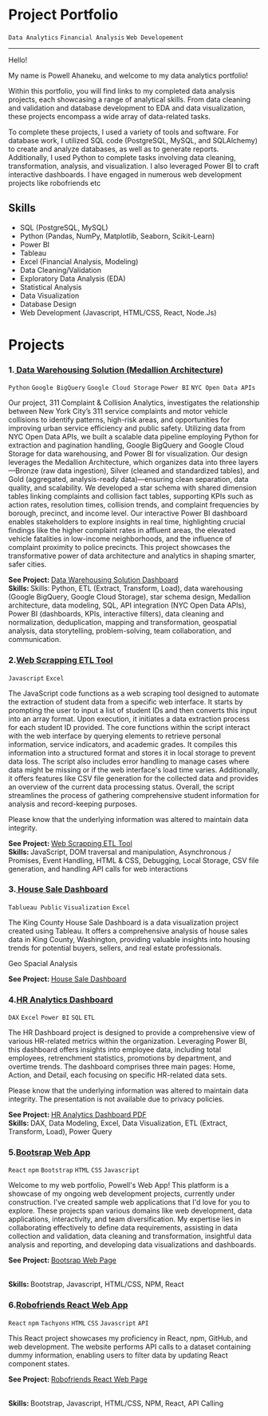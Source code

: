 <h1>Project Portfolio</h1>
<code>Data Analytics</code> <code>Financial Analysis</code> <code>Web Developement</code>
<hr>

<p>Hello!

My name is Powell Ahaneku, and welcome to my data analytics portfolio!

Within this portfolio, you will find links to my completed data analysis projects, each showcasing a range of analytical skills. From data cleaning and validation and database development to EDA and data visualization, these projects encompass a wide array of data-related tasks.

To complete these projects, I used a variety of tools and software. For database work, I utilized SQL code (PostgreSQL, MySQL, and SQLAlchemy) to create and analyze databases, as well as to generate reports. Additionally, I used Python to complete tasks involving data cleaning, transformation, analysis, and visualization. I also leveraged Power BI to craft interactive dashboards. I have engaged in numerous web development projects like robofriends etc</p>


<h2>Skills</h2>
<ul>
  <li>SQL (PostgreSQL, MySQL)</li>
  <li>Python (Pandas, NumPy, Matplotlib, Seaborn, Scikit-Learn)</li>
  <li>Power BI</li>
  <li>Tableau</li>
  <li>Excel (Financial Analysis, Modeling)</li>
  <li>Data Cleaning/Validation</li>
  <li>Exploratory Data Analysis (EDA)</li>
  <li>Statistical Analysis</li>
  <li>Data Visualization</li>
  <li>Database Design</li>
  <li>Web Development (Javascript, HTML/CSS, React, Node.Js)</li>
</ul>


<h1>Projects</h1>


<!--Project 1 -->

<h3>1.<a href="https://github.com/powellahaneku/datawarehouse/tree/main"> Data Warehousing Solution (Medallion Architecture)</a></h3>
<code>Python</code> <code>Google BigQuery</code> <code>Google Cloud Storage</code> <code>Power BI</code> <code>NYC Open Data APIs</code>
<p> </p>
<p>Our project, 311 Complaint & Collision Analytics, investigates the relationship between New York City’s 311 service complaints and motor vehicle collisions to identify patterns, high-risk areas, and opportunities for improving urban service efficiency and public safety. Utilizing data from NYC Open Data APIs, we built a scalable data pipeline employing Python for extraction and pagination handling, Google BigQuery and Google Cloud Storage for data warehousing, and Power BI for visualization. Our design leverages the Medallion Architecture, which organizes data into three layers—Bronze (raw data ingestion), Silver (cleaned and standardized tables), and Gold (aggregated, analysis-ready data)—ensuring clean separation, data quality, and scalability. We developed a star schema with shared dimension tables linking complaints and collision fact tables, supporting KPIs such as action rates, resolution times, collision trends, and complaint frequencies by borough, precinct, and income level. Our interactive Power BI dashboard enables stakeholders to explore insights in real time, highlighting crucial findings like the higher complaint rates in affluent areas, the elevated vehicle fatalities in low-income neighborhoods, and the influence of complaint proximity to police precincts. This project showcases the transformative power of data architecture and analytics in shaping smarter, safer cities.

</p>
<b>See Project: </b><a href="https://github.com/powellahaneku/datawarehouse/tree/main">Data Warehousing Solution Dashboard</a>
<br>
<b>Skills: </b> Skills: Python, ETL (Extract, Transform, Load), data warehousing (Google BigQuery, Google Cloud Storage), star schema design, Medallion architecture, data modeling, SQL, API integration (NYC Open Data APIs), Power BI (dashboards, KPIs, interactive filters), data cleaning and normalization, deduplication, mapping and transformation, geospatial analysis, data storytelling, problem-solving, team collaboration, and communication.


<!--Project 2 -->



<!--Project 2 -->

<h3>2.<a href="https://github.com/powellahaneku/Webscraper/tree/main">Web Scrapping ETL Tool</a></h3>
<code>Javascript</code> <code>Excel</code>
<p> </p>

<p>The JavaScript code functions as a web scraping tool designed to automate the extraction of student data from a specific web interface. It starts by prompting the user to input a list of student IDs and then converts this input into an array format. Upon execution, it initiates a data extraction process for each student ID provided. The core functions within the script interact with the web interface by querying elements to retrieve personal information, service indicators, and academic grades. It compiles this information into a structured format and stores it in local storage to prevent data loss. The script also includes error handling to manage cases where data might be missing or if the web interface's load time varies. Additionally, it offers features like CSV file generation for the collected data and provides an overview of the current data processing status. Overall, the script streamlines the process of gathering comprehensive student information for analysis and record-keeping purposes.
</p>

<p>Please know that the underlying information was altered to maintain data integrity. </p>

<b>See Project: </b><a href="https://github.com/powellahaneku/Webscraper/tree/main">Web Scrapping ETL Tool</a>
<br>
<b>Skills: </b> JavaScript, DOM traversal and manipulation, Asynchronous / Promises, Event Handling, HTML & CSS, Debugging, Local Storage, CSV file generation, and handling API calls for web interactions

<!--Project 3 -->

<h3>3.<a href="https://github.com/powellahaneku/HouseSaleDashboard/blob/main/readme.md"> House Sale Dashboard</a></h3>
<code>Tablueau Public</code> <code>Visualization</code> <code>Excel</code>
<p> The King County House Sale Dashboard is a data visualization project created using Tableau. It offers a comprehensive analysis of house sales data in King County, Washington, providing valuable insights into housing trends for potential buyers, sellers, and real estate professionals.

</p>
<p>Geo Spacial Analysis</p>
<b>See Project: </b><a href="https://public.tableau.com/app/profile/powell.ahaneku/viz/KingsCountyHouseSales_17073741715870/KingCountyHouseSales?publish=yes">House Sale Dashboard</a>
<br>

<!--Project 3 -->

<h3>4.<a href="https://github.com/powellahaneku/HRDataAnalysis">HR Analytics Dashboard</a></h3>
<code>DAX</code> <code>Excel</code> <code>Power BI</code> <code>SQL</code> <code>ETL</code>
<p> </p>

<p>The HR Dashboard project is designed to provide a comprehensive view of various HR-related metrics within the organization. Leveraging Power BI, this dashboard offers insights into employee data, including total employees, retrenchment statistics, promotions by department, and overtime trends. The dashboard comprises three main pages: Home, Action, and Detail, each focusing on specific HR-related data sets.



<p>Please know that the underlying information was altered to maintain data integrity. The presentation is not available due to privacy policies. </p>

<b>See Project: </b><a href="https://github.com/powellahaneku/HRDataAnalysis/blob/main/HR%20Data%20Analysis.pdf">HR Analytics Dashboard PDF</a>
<br>
<b>Skills: </b> DAX, Data Modeling, Excel, Data Visualization, ETL (Extract, Transform, Load), Power Query


<!--Project 4 -->

<h3>5.<a href="https://powellahaneku.github.io/powell.github.io/#Into">Bootsrap Web App</a></h3>
<code>React</code> <code>npm</code> <code>Bootstrap</code> <code>HTML</code> <code>CSS</code> <code>Javascript</code> 
<p> </p>

<p>Welcome to my web portfolio, Powell's Web App! This platform is a showcase of my ongoing web development projects, currently under construction. I've created sample web applications that I'd love for you to explore. These projects span various domains like web development, data applications, interactivity, and team diversification. My expertise lies in collaborating effectively to define data requirements, assisting in data collection and validation, data cleaning and transformation, insightful data analysis and reporting, and developing data visualizations and dashboards.


<b>See Project: </b><a href="[https://github.com/powellahaneku/HRDataAnalysis/blob/main/HR%20Data%20Analysis.pdf](https://powellahaneku.github.io/powell.github.io/#Into)">Bootsrap Web Page</a>

<br>
<b>Skills: </b> Bootstrap, Javascript, HTML/CSS, NPM, React

<!--Project 5 -->

<h3>6.<a href="https://powellahaneku.github.io/robofriends/">Robofriends React Web App</a></h3>
<code>React</code> <code>npm</code> <code>Tachyons</code> <code>HTML</code> <code>CSS</code> <code>Javascript</code> <code>API</code>
<p> </p>

<p>This React project showcases my proficiency in React, npm, GitHub, and web development. The website performs API calls to a dataset containing dummy information, enabling users to filter data by updating React component states.


<b>See Project: </b><a href="https://powellahaneku.github.io/robofriends/">Robofriends React Web Page</a>

<br>
<b>Skills: </b> Bootstrap, Javascript, HTML/CSS, NPM, React, API Calling





















